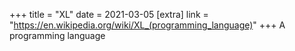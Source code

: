 +++
title = "XL"
date = 2021-03-05
[extra]
link = "https://en.wikipedia.org/wiki/XL_(programming_language)"
+++
A programming language

